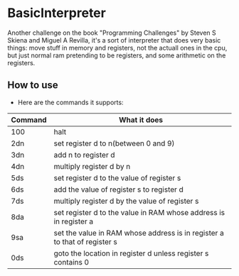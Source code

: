 # BasicInterpreter
Another challenge on the book "Programming Challenges" by Steven S Skiena and Miguel A Revilla, it's a sort of interpreter that does very basic things: move stuff in memory and registers, not the actuall ones in the cpu, but just normal ram pretending to be registers, and some arithmetic on the registers.

## How to use
- Here are the commands it supports:

| Command | What it does |
|---------|----------------|
| 100     | halt |
| 2dn     | set register d to n(between 0 and 9) |
| 3dn     | add n to register d |
| 4dn     | multiply register d by n |
| 5ds     | set register d to the value of register s|
| 6ds     | add the value of register s to register d |
| 7ds     | multiply register d by the value of register s |
| 8da     | set register d to the value in RAM whose address is in register a |
| 9sa     | set the value in RAM whose address is in register a to that of register s |
| 0ds     | goto the location in register d unless register s contains 0 |
